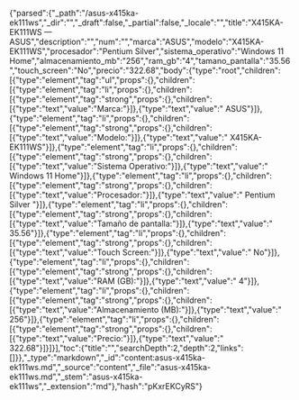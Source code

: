 {"parsed":{"_path":"/asus-x415ka-ek111ws","_dir":"","_draft":false,"_partial":false,"_locale":"","title":"X415KA-EK111WS — ASUS","description":"","num":"","marca":"ASUS","modelo":"X415KA-EK111WS","procesador":"Pentium Silver","sistema_operativo":"Windows 11 Home","almacenamiento_mb":"256","ram_gb":"4","tamano_pantalla":"35.56","touch_screen":"No","precio":"322.68","body":{"type":"root","children":[{"type":"element","tag":"ul","props":{},"children":[{"type":"element","tag":"li","props":{},"children":[{"type":"element","tag":"strong","props":{},"children":[{"type":"text","value":"Marca:"}]},{"type":"text","value":" ASUS"}]},{"type":"element","tag":"li","props":{},"children":[{"type":"element","tag":"strong","props":{},"children":[{"type":"text","value":"Modelo:"}]},{"type":"text","value":" X415KA-EK111WS"}]},{"type":"element","tag":"li","props":{},"children":[{"type":"element","tag":"strong","props":{},"children":[{"type":"text","value":"Sistema Operativo:"}]},{"type":"text","value":" Windows 11 Home"}]},{"type":"element","tag":"li","props":{},"children":[{"type":"element","tag":"strong","props":{},"children":[{"type":"text","value":"Procesador:"}]},{"type":"text","value":" Pentium Silver "}]},{"type":"element","tag":"li","props":{},"children":[{"type":"element","tag":"strong","props":{},"children":[{"type":"text","value":"Tamaño de pantalla:"}]},{"type":"text","value":" 35.56"}]},{"type":"element","tag":"li","props":{},"children":[{"type":"element","tag":"strong","props":{},"children":[{"type":"text","value":"Touch Screen:"}]},{"type":"text","value":" No"}]},{"type":"element","tag":"li","props":{},"children":[{"type":"element","tag":"strong","props":{},"children":[{"type":"text","value":"RAM (GB):"}]},{"type":"text","value":" 4"}]},{"type":"element","tag":"li","props":{},"children":[{"type":"element","tag":"strong","props":{},"children":[{"type":"text","value":"Almacenamiento (MB):"}]},{"type":"text","value":" 256"}]},{"type":"element","tag":"li","props":{},"children":[{"type":"element","tag":"strong","props":{},"children":[{"type":"text","value":"Precio:"}]},{"type":"text","value":" 322.68"}]}]}],"toc":{"title":"","searchDepth":2,"depth":2,"links":[]}},"_type":"markdown","_id":"content:asus-x415ka-ek111ws.md","_source":"content","_file":"asus-x415ka-ek111ws.md","_stem":"asus-x415ka-ek111ws","_extension":"md"},"hash":"pKxrEKCyRS"}